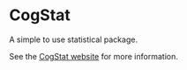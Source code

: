 # CogStat
A simple to use statistical package.

See the [CogStat website](https://www.cogstat.org/) for more information.
